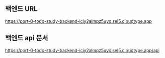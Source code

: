 ## 백엔드 URL

https://port-0-todo-study-backend-iciy2almpz5uyx.sel5.cloudtype.app

## 백엔드 api 문서

https://port-0-todo-study-backend-iciy2almpz5uyx.sel5.cloudtype.app/api
